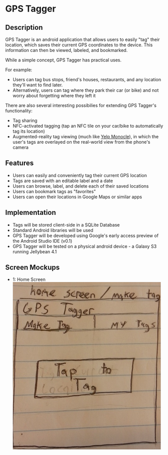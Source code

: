 # GPS Tagger

## Description

GPS Tagger is an android application that allows users to easily "tag" their location, which saves their current GPS coordinates to the device. This information can then be viewed, labeled, and bookmarked.

While a simple concept, GPS Tagger has practical uses.

For example:

* Users can tag bus stops, friend's houses, restaurants, and any location they'll want to find later.
* Alternatively, users can tag where they park their car (or bike) and not worry about forgetting where they left it


There are also several interesting possibilies for extending GPS Tagger's functionality:

* Tag sharing
* NFC-activated tagging (tap an NFC tile on your car/bike to automatically tag its location)
* Augmented-reality tag viewing (much like [Yelp Monocle](http://wearehmc.com/blog/what-is-yelp-monocle/)), in which the user's tags are overlayed on the real-world view from the phone's camera

## Features

* Users can easily and conveniently tag their current GPS location
* Tags are saved with an editable label and a date
* Users can browse, label, and delete each of their saved locations
* Users can bookmark tags as "favorites"
* Users can open their locations in Google Maps or similar apps

## Implementation

* Tags will be stored client-side in a SQLite Database
* Standard Android libraries will be used
* GPS Tagger will be developed using Google's early access preview of the Android Studio IDE (v0.1)
* GPS Tagger will be tested on a physical android device - a Galaxy S3 running Jellybean 4.1

## Screen Mockups

* 1: Home Screen
![Home](/docs/Home.jpg)
